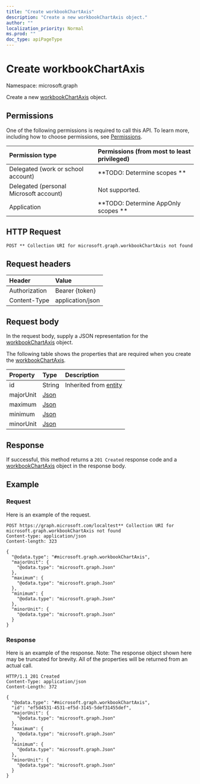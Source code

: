 ```yaml
---
title: "Create workbookChartAxis"
description: "Create a new workbookChartAxis object."
author: ""
localization_priority: Normal
ms.prod: ""
doc_type: apiPageType
---
```


# Create workbookChartAxis

Namespace: microsoft.graph

Create a new [workbookChartAxis](../resources/workbookchartaxis.md) object.

## Permissions
One of the following permissions is required to call this API. To learn more, including how to choose permissions, see [Permissions](/concepts/permissions-reference.md).

|Permission type|Permissions (from most to least privileged)|
|:---|:---|
|Delegated (work or school account)|**TODO: Determine scopes **|
|Delegated (personal Microsoft account)|Not supported.|
|Application|**TODO: Determine AppOnly scopes **|

## HTTP Request
<!-- {
  "blockType": "ignored"
}
-->
``` http
POST ** Collection URI for microsoft.graph.workbookChartAxis not found
```

## Request headers
|Header|Value|
|:---|:---|
|Authorization|Bearer {token}|
|Content-Type|application/json|

## Request body
In the request body, supply a JSON representation for the [workbookChartAxis](../resources/workbookchartaxis.md) object.

The following table shows the properties that are required when you create the [workbookChartAxis](../resources/workbookchartaxis.md).

|Property|Type|Description|
|:---|:---|:---|
|id|String| Inherited from [entity](../resources/entity.md)|
|majorUnit|[Json](../resources/json.md)||
|maximum|[Json](../resources/json.md)||
|minimum|[Json](../resources/json.md)||
|minorUnit|[Json](../resources/json.md)||



## Response
If successful, this method returns a `201 Created` response code and a [workbookChartAxis](../resources/workbookchartaxis.md) object in the response body.

## Example

### Request
Here is an example of the request.
<!-- {
  "blockType": "request",
  "name": "create_workbookchartaxis_from_"
}
-->
``` http
POST https://graph.microsoft.com/localtest** Collection URI for microsoft.graph.workbookChartAxis not found
Content-type: application/json
Content-length: 323

{
  "@odata.type": "#microsoft.graph.workbookChartAxis",
  "majorUnit": {
    "@odata.type": "microsoft.graph.Json"
  },
  "maximum": {
    "@odata.type": "microsoft.graph.Json"
  },
  "minimum": {
    "@odata.type": "microsoft.graph.Json"
  },
  "minorUnit": {
    "@odata.type": "microsoft.graph.Json"
  }
}
```

### Response
Here is an example of the response. Note: The response object shown here may be truncated for brevity. All of the properties will be returned from an actual call.
<!-- {
  "blockType": "response",
  "truncated": true,
  "@odata.type": "microsoft.graph.workbookchartaxis"
}
-->
``` http
HTTP/1.1 201 Created
Content-Type: application/json
Content-Length: 372

{
  "@odata.type": "#microsoft.graph.workbookChartAxis",
  "id": "ef5d4531-4531-ef5d-3145-5def31455def",
  "majorUnit": {
    "@odata.type": "microsoft.graph.Json"
  },
  "maximum": {
    "@odata.type": "microsoft.graph.Json"
  },
  "minimum": {
    "@odata.type": "microsoft.graph.Json"
  },
  "minorUnit": {
    "@odata.type": "microsoft.graph.Json"
  }
}
```

